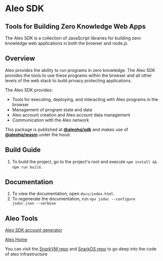 # Aleo SDK

## Tools for Building Zero Knowledge Web Apps

The Aleo SDK is a collection of JavaScript libraries for building zero knowledge web applications in both the browser 
and node.js. 

## Overview

Aleo provides the ability to run programs in zero knowledge. The Aleo SDK provides the tools to use these programs 
within the browser and all other levels of the web stack to build privacy protecting applications.

The Aleo SDK provides:
* Tools for executing, deploying, and interacting with Aleo programs in the browser
* Management of program state and data
* Aleo account creation and Aleo account data management
* Communication with the Aleo network

This package is published at [**@aleohq/sdk**](https://www.npmjs.com/package/@aleohq/sdk) and makes use of
[**@aleohq/wasm**](https://www.npmjs.com/package/@aleohq/wasm) under the hood.

## Build Guide

1. To build the project, go to the project's root and execute `npm install && npm run build`.

## Documentation

1. To view the documentation, open `docs/index.html`.
2. To regenerate the documentation, run `npx jsdoc --configure jsdoc.json --verbose`

## Aleo Tools

[Aleo SDK account generator](https://aleohq.github.io/aleo/)

[Aleo Home](https://www.aleo.org/)

You can visit the [SnarkVM repo](https://github.com/AleoHQ/snarkVM) and [SnarkOS repo](https://github.com/AleoHQ/snarkOS) to go deep into the code of aleo infrastructure
